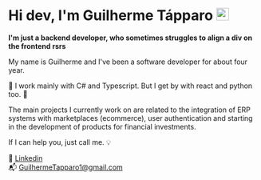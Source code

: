# Hi dev, I'm Guilherme Tápparo <img src="https://media.giphy.com/media/hvRJCLFzcasrR4ia7z/giphy.gif" width="25px">

**I'm just a backend developer, who sometimes struggles to align a div on the frontend rsrs**


My name is Guilherme and I've been a software developer for about four year.

:wrench: I work mainly with C# and Typescript. But I get by with react and python too. :hammer:

The main projects I currently work on are related to the integration of ERP systems with marketplaces (ecommerce), user authentication and starting in the development of products for financial investments.

If I can help you, just call me. :bulb:

:necktie: [Linkedin](https://www.linkedin.com/in/guilhermetapparo)<br>
:mailbox_with_mail: <GuilhermeTapparo1@gmail.com>

